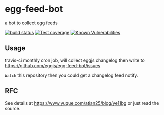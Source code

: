 # egg-feed-bot

a bot to collect egg feeds

[![build status][travis-image]][travis-url]
[![Test coverage][codecov-image]][codecov-url]
[![Known Vulnerabilities][snyk-image]][snyk-url]

[travis-image]: https://img.shields.io/travis/eggjs/egg-feed-bot.svg?style=flat-square
[travis-url]: https://travis-ci.org/eggjs/egg-feed-bot
[codecov-image]: https://codecov.io/gh/eggjs/egg-feed-bot/branch/master/graph/badge.svg
[codecov-url]: https://codecov.io/gh/eggjs/egg-feed-bot
[snyk-image]: https://snyk.io/test/npm/egg-feed-bot/badge.svg?style=flat-square
[snyk-url]: https://snyk.io/test/npm/egg-feed-bot

## Usage

travis-ci monthly cron job, will collect eggjs changelog then write to https://github.com/eggjs/egg-feed-bot/issues

`Watch` this repository then you could get a changelog feed notify.

## RFC

See details at https://www.yuque.com/atian25/blog/ye11bg or just read the source.
